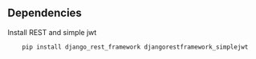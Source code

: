 ## Dependencies
Install REST and simple jwt
```
    pip install django_rest_framework djangorestframework_simplejwt
```
